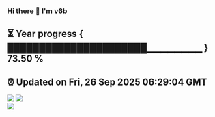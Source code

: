 ### Hi there 👋  I'm v6b  
⏳ Year progress { ██████████████████████▁▁▁▁▁▁▁▁ } 73.50 %
---
⏰ Updated on Fri, 26 Sep 2025 06:29:04 GMT
---
![](https://github-readme-stats.vercel.app/api?username=v6b&bg_color=30,e96443,904e95&title_color=fff&text_color=fff&layout=compact)
![](https://github-readme-stats.vercel.app/api/top-langs/?username=v6b&layout=compact&bg_color=30,e96443,904e95&title_color=fff&text_color=fff)  
![](https://gcore.jsdelivr.net/gh/v6b/v6b@main/assets/github-contribution-grid-snake.svg)


